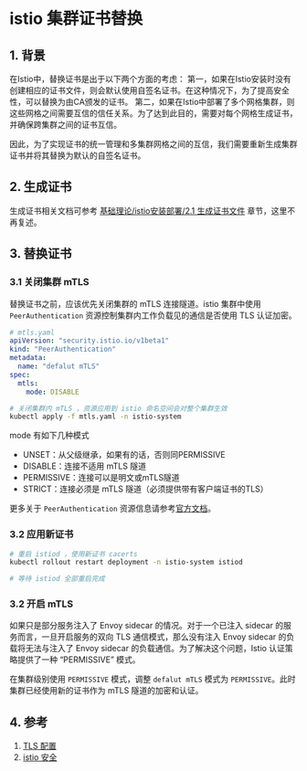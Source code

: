# istio 集群证书替换

## 1. 背景

在Istio中，替换证书是出于以下两个方面的考虑：
第一，如果在Istio安装时没有创建相应的证书文件，则会默认使用自签名证书。在这种情况下，为了提高安全性，可以替换为由CA颁发的证书。
第二，如果在Istio中部署了多个网格集群，则这些网格之间需要互信的信任关系。为了达到此目的，需要对每个网格生成证书，并确保跨集群之间的证书互信。

因此，为了实现证书的统一管理和多集群网格之间的互信，我们需要重新生成集群证书并将其替换为默认的自签名证书。

## 2. 生成证书

生成证书相关文档可参考 [基础理论/istio安装部署/2.1 生成证书文件](https://istio-opt.gitbook.io/istioopt/li-lun-ji-chu/istio-an-zhuang-bu-shu#2.1-sheng-cheng-zheng-shu-wen-jian) 章节，这里不再复述。


## 3. 替换证书

### 3.1 关闭集群 mTLS

替换证书之前，应该优先关闭集群的 mTLS 连接隧道。istio 集群中使用 `PeerAuthentication` 资源控制集群内工作负载见的通信是否使用 TLS 认证加密。

```yaml
# mtls.yaml
apiVersion: "security.istio.io/v1beta1"
kind: "PeerAuthentication"
metadata:
  name: "defalut mTLS"
spec:
  mtls:
    mode: DISABLE
```

```bash
# 关闭集群内 mTLS ，资源应用到 istio 命名空间会对整个集群生效
kubectl apply -f mtls.yaml -n istio-system
```

mode 有如下几种模式
- UNSET：从父级继承，如果有的话，否则同PERMISSIVE
- DISABLE：连接不适用 mTLS 隧道
- PERMISSIVE：连接可以是明文或mTLS隧道
- STRICT：连接必须是 mTLS 隧道（必须提供带有客户端证书的TLS）

更多关于 `PeerAuthentication` 资源信息请参考[官方文档](https://istio.io/latest/docs/reference/config/security/peer_authentication/)。

### 3.2 应用新证书

```bash
# 重启 istiod ，使用新证书 cacerts
kubectl rollout restart deployment -n istio-system istiod

# 等待 istiod 全部重启完成
```

### 3.2 开启 mTLS

如果只是部分服务注入了 Envoy sidecar 的情况。对于一个已注入 sidecar 的服务而言，一旦开启服务的双向 TLS 通信模式，那么没有注入 Envoy sidecar 的负载将无法与注入了 Envoy sidecar 的负载通信。为了解决这个问题，Istio 认证策略提供了一种 “PERMISSIVE” 模式。

在集群级别使用 `PERMISSIVE` 模式，调整 `defalut mTLS` 模式为 `PERMISSIVE`。此时集群已经使用新的证书作为 mTLS 隧道的加密和认证。


## 4. 参考

1. [TLS 配置](https://istio.io/v1.14/docs/tasks/security/authentication/mtls-migration/)
2. [istio 安全](https://istio.io/v1.14/docs/concepts/security/)